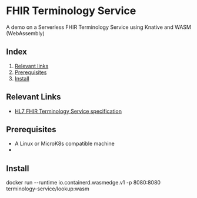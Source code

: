 # FHIR Terminology Service
A demo on a Serverless FHIR Terminology Service using Knative and WASM (WebAssembly)

## Index

1. [Relevant links](#relevant-links)
2. [Prerequisites](#prerequisites)
3. [Install](#install)

## Relevant Links

- [HL7 FHIR Terminology Service specification](http://www.hl7.org/fhir/terminology-service.html)

## Prerequisites

- A Linux or MicroK8s compatible machine
- 

## Install

docker run --runtime io.containerd.wasmedge.v1 -p 8080:8080 terminology-service/lookup:wasm